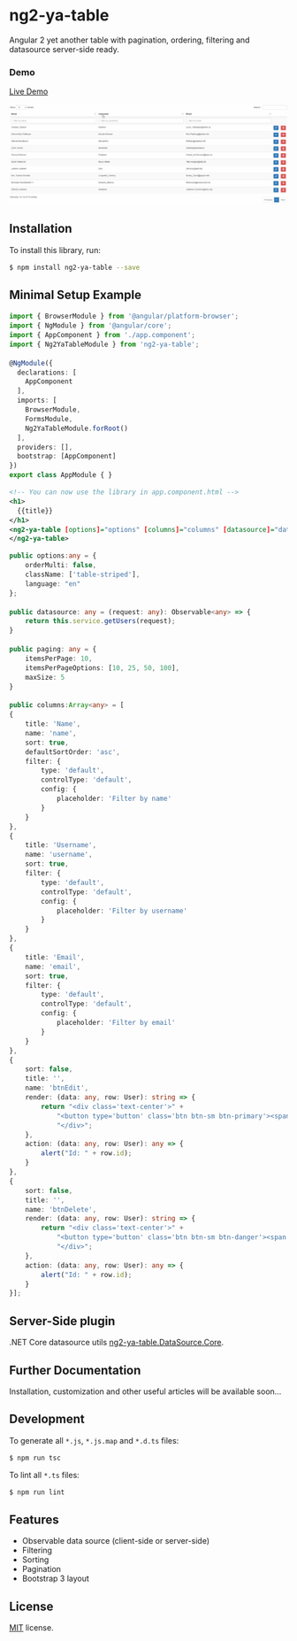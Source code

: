 # ng2-ya-table

Angular 2 yet another table with pagination, ordering, filtering and datasource server-side ready.


### Demo

<a target="_blank" href="https://vitocmpl.github.io/ng2-ya-table/">Live Demo</a>

![alt tag](demo/src/assets/img/demo.gif)


## Installation

To install this library, run:

```bash
$ npm install ng2-ya-table --save
```


## Minimal Setup Example

```typescript
import { BrowserModule } from '@angular/platform-browser';
import { NgModule } from '@angular/core';
import { AppComponent } from './app.component';
import { Ng2YaTableModule } from 'ng2-ya-table';

@NgModule({
  declarations: [
    AppComponent
  ],
  imports: [
    BrowserModule,
    FormsModule,
    Ng2YaTableModule.forRoot()
  ],
  providers: [],
  bootstrap: [AppComponent]
})
export class AppModule { }
```

```xml
<!-- You can now use the library in app.component.html -->
<h1>
  {{title}}
</h1>
<ng2-ya-table [options]="options" [columns]="columns" [datasource]="datasource" [paging]="paging">
</ng2-ya-table>
```

```typescript
public options:any = {
    orderMulti: false,
    className: ['table-striped'],
    language: "en"
};

public datasource: any = (request: any): Observable<any> => {
    return this.service.getUsers(request);
}

public paging: any = {
    itemsPerPage: 10,
    itemsPerPageOptions: [10, 25, 50, 100],
    maxSize: 5
}

public columns:Array<any> = [
{ 
    title: 'Name', 
    name: 'name', 
    sort: true, 
    defaultSortOrder: 'asc',  
    filter: {
        type: 'default', 
        controlType: 'default',
        config: {
            placeholder: 'Filter by name'
        }
    } 
},
{ 
    title: 'Username', 
    name: 'username', 
    sort: true, 
    filter: {
        type: 'default', 
        controlType: 'default',
        config: {
            placeholder: 'Filter by username'
        }
    } 
},
{ 
    title: 'Email', 
    name: 'email', 
    sort: true, 
    filter: {
        type: 'default', 
        controlType: 'default',
        config: {
            placeholder: 'Filter by email'
        }
    } 
},
{ 
    sort: false, 
    title: '', 
    name: 'btnEdit',
    render: (data: any, row: User): string => {
        return "<div class='text-center'>" +
            "<button type='button' class='btn btn-sm btn-primary'><span class='glyphicon glyphicon-pencil'></span></button> " +
            "</div>";
    },
    action: (data: any, row: User): any => {
        alert("Id: " + row.id);
    }
},
{ 
    sort: false, 
    title: '', 
    name: 'btnDelete',
    render: (data: any, row: User): string => {
        return "<div class='text-center'>" +
            "<button type='button' class='btn btn-sm btn-danger'><span class='glyphicon glyphicon-trash'></span></button> " +
            "</div>";
    },
    action: (data: any, row: User): any => {
        alert("Id: " + row.id);
    }
}];
```


## Server-Side plugin

.NET Core datasource utils [ng2-ya-table.DataSource.Core](https://github.com/vitocmpl/ng2-ya-table.DataSource.Core).


## Further Documentation

Installation, customization and other useful articles will be available soon...


## Development

To generate all `*.js`, `*.js.map` and `*.d.ts` files:

```bash
$ npm run tsc
```

To lint all `*.ts` files:

```bash
$ npm run lint
```


## Features
* Observable data source (client-side or server-side)
* Filtering
* Sorting
* Pagination
* Bootstrap 3 layout


## License

[MIT](LICENSE) license.
